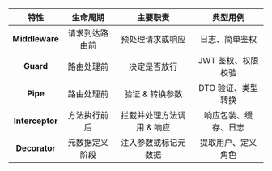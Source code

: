 |        特性       |   生命周期  |      主要职责      |     典型用例    |
| :-------------: | :-----: | :------------: | :---------: |
|  **Middleware** | 请求到达路由前 |    预处理请求或响应    |   日志、简单鉴权   |
|    **Guard**    |  路由处理前  |     决定是否放行     | JWT 鉴权、权限校验 |
|     **Pipe**    |  路由处理前  |    验证 & 转换参数   | DTO 验证、类型转换 |
| **Interceptor** |  方法执行前后 | 拦截并处理方法调用 & 响应 |  响应包装、缓存、日志 |
|  **Decorator**  | 元数据定义阶段 |   注入参数或标记元数据   |  提取用户、定义角色  |

